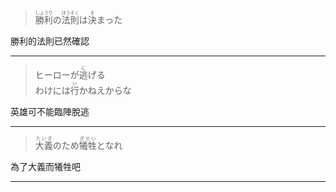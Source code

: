 > <div><ruby><rb>勝利</rb><rt>しょうり</rt></ruby>の<ruby><rb>法則</rb><rt>ほうそく</rt></ruby>は<ruby><rb>決</rb><rt>き</rt></ruby>まった</div>

勝利的法則已然確認

---
> <div>ヒーローが<ruby><rb>逃</rb><rt>に</rt></ruby>げる</div><div>わけには<ruby><rb>行</rb><rt>い</rt></ruby>かねえからな</div>

英雄可不能臨陣脫逃

---
> <div><ruby><rb>大義</rb><rt>たいぎ</rt></ruby>のため<ruby><rb>犧牲</rb><rt>ぎせい</rt></ruby>となれ</div>

為了大義而犧牲吧

---